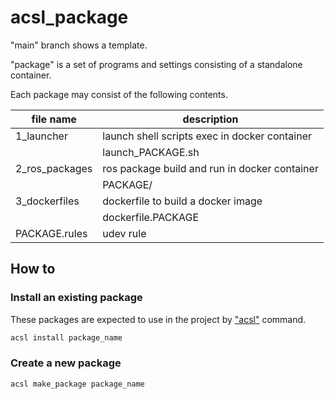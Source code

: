 # acsl_package

"main" branch shows a template.

"package" is a set of programs and settings consisting of a standalone container.

Each package may consist of the following contents.

| file name | description |
| ---- | ---- |
|1_launcher|launch shell scripts exec in docker container|
||launch_PACKAGE.sh|
|2_ros_packages|ros package build and run in docker container|
||PACKAGE/|
|3_dockerfiles|dockerfile to build a docker image|
||dockerfile.PACKAGE|
|PACKAGE.rules| udev rule|

## How to

### Install an existing package

These packages are expected to use in the project by ["acsl"](https://github.com/acsl-tcu/acsl) command.

```bash
acsl install package_name
```

### Create a new package

```bash
acsl make_package package_name
```


